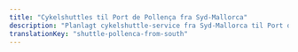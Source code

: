 ```yaml
---
title: "Cykelshuttles til Port de Pollença fra Syd-Mallorca"
description: "Planlagt cykelshuttle-service fra Syd-Mallorca til Port de Pollença. Cykl Tramuntana én vej, shuttle tilbage."
translationKey: "shuttle-pollenca-from-south"
---
```


<!-- Content will be added later -->
